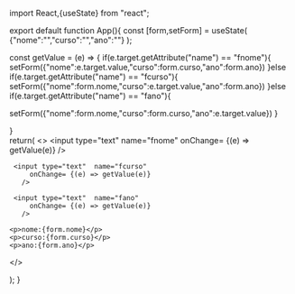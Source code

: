 import React,{useState} from "react"; 

export default function App(){
 const [form,setForm] = useState(
   {"nome":"","curso":"","ano":""}
 );

 const getValue = (e) => {
    if(e.target.getAttribute("name") == "fnome"){
   setForm({"nome":e.target.value,"curso":form.curso,"ano":form.ano})
   }else
     if(e.target.getAttribute("name") == "fcurso"){
   setForm({"nome":form.nome,"curso":e.target.value,"ano":form.ano})
   }else
     if(e.target.getAttribute("name") == "fano"){
      
   setForm({"nome":form.nome,"curso":form.curso,"ano":e.target.value})
   }
   
 }  
  return(
  <>
    <input type="text"  name="fnome" 
      onChange= {(e) => getValue(e)} />
    
     <input type="text"  name="fcurso" 
         onChange= {(e) => getValue(e)}
       />
    
     <input type="text"  name="fano"
         onChange= {(e) => getValue(e)}
       />
 
    <p>nome:{form.nome}</p>
    <p>curso:{form.curso}</p>
    <p>ano:{form.ano}</p>
  </>
    
  );
}
